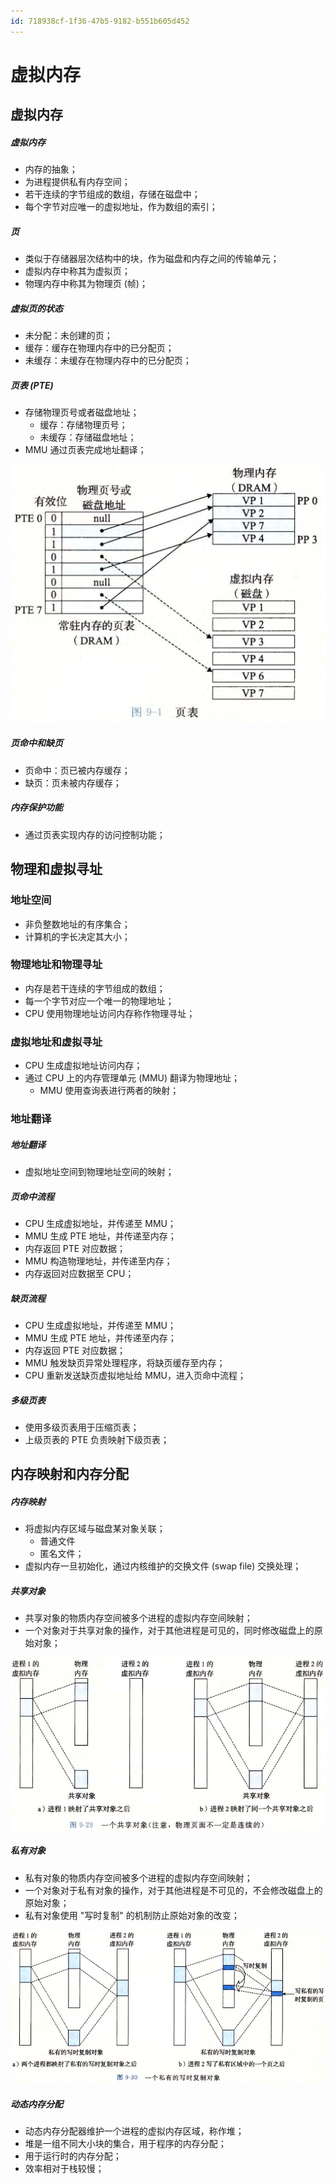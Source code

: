 ```yaml
---
id: 718938cf-1f36-47b5-9182-b551b605d452
---
```


# 虚拟内存

## 虚拟内存

##### 虚拟内存

- 内存的抽象；
- 为进程提供私有内存空间；
- 若干连续的字节组成的数组，存储在磁盘中；
- 每个字节对应唯一的虚拟地址，作为数组的索引；

##### 页

- 类似于存储器层次结构中的块，作为磁盘和内存之间的传输单元；
- 虚拟内存中称其为虚拟页；
- 物理内存中称其为物理页 (帧)；

##### 虚拟页的状态

- 未分配：未创建的页；
- 缓存：缓存在物理内存中的已分配页；
- 未缓存：未缓存在物理内存中的已分配页；

##### 页表 (PTE)

- 存储物理页号或者磁盘地址；
  - 缓存：存储物理页号；
  - 未缓存：存储磁盘地址；
- MMU 通过页表完成地址翻译；

![页表](./images/2023-10-30-20-09-43.png)

##### 页命中和缺页

- 页命中：页已被内存缓存；
- 缺页：页未被内存缓存；

##### 内存保护功能

- 通过页表实现内存的访问控制功能；

## 物理和虚拟寻址

### 地址空间

- 非负整数地址的有序集合；
- 计算机的字长决定其大小；

### 物理地址和物理寻址

- 内存是若干连续的字节组成的数组；
- 每一个字节对应一个唯一的物理地址；
- CPU 使用物理地址访问内存称作物理寻址；

### 虚拟地址和虚拟寻址

- CPU 生成虚拟地址访问内存；
- 通过 CPU 上的内存管理单元 (MMU) 翻译为物理地址；
  - MMU 使用查询表进行两者的映射；

### 地址翻译

##### 地址翻译

- 虚拟地址空间到物理地址空间的映射；

##### 页命中流程

- CPU 生成虚拟地址，并传递至 MMU；
- MMU 生成 PTE 地址，并传递至内存；
- 内存返回 PTE 对应数据；
- MMU 构造物理地址，并传递至内存；
- 内存返回对应数据至 CPU；

##### 缺页流程

- CPU 生成虚拟地址，并传递至 MMU；
- MMU 生成 PTE 地址，并传递至内存；
- 内存返回 PTE 对应数据；
- MMU 触发缺页异常处理程序，将缺页缓存至内存；
- CPU 重新发送缺页虚拟地址给 MMU，进入页命中流程；

##### 多级页表

- 使用多级页表用于压缩页表；
- 上级页表的 PTE 负责映射下级页表；

## 内存映射和内存分配

##### 内存映射

- 将虚拟内存区域与磁盘某对象关联；
  - 普通文件
  - 匿名文件；
- 虚拟内存一旦初始化，通过内核维护的交换文件 (swap file) 交换处理；

##### 共享对象

- 共享对象的物质内存空间被多个进程的虚拟内存空间映射；
- 一个对象对于共享对象的操作，对于其他进程是可见的，同时修改磁盘上的原始对象；

![共享对象](./images/2023-10-30-20-35-18.png)

##### 私有对象

- 私有对象的物质内存空间被多个进程的虚拟内存空间映射；
- 一个对象对于私有对象的操作，对于其他进程是不可见的，不会修改磁盘上的原始对象；
- 私有对象使用 "写时复制" 的机制防止原始对象的改变；

![私有对象](./images/2023-10-30-20-35-33.png)

##### 动态内存分配

- 动态内存分配器维护一个进程的虚拟内存区域，称作堆；
- 堆是一组不同大小块的集合，用于程序的内存分配；
- 用于运行时的内存分配；
- 效率相对于栈较慢；
